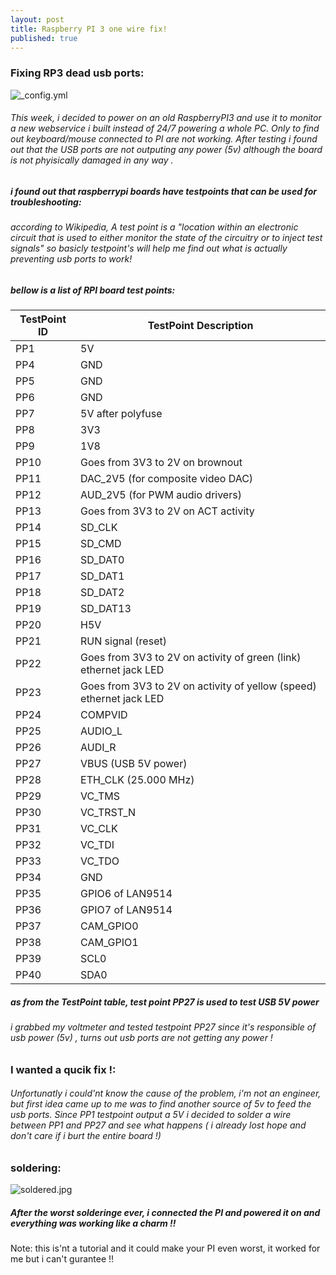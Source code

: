 ```yaml
---
layout: post
title: Raspberry PI 3 one wire fix!
published: true
---
```


### Fixing RP3 dead usb ports:
![_config.yml](https://pbs.twimg.com/media/DApSHfzXgAQ65M6.jpg:large)
###### This week, i decided to power on an old RaspberryPI3 and use it to monitor a new webservice i built instead of 24/7 powering a whole PC. Only to find out keyboard/mouse connected to PI are not working. After testing i found out that the USB ports are not outputing any power (5v) although the board is not phyisically damaged in any way .


##### i found out that raspberrypi boards have testpoints that can be used for troubleshooting:
###### according to Wikipedia, A test point is a "location within an electronic circuit that is used to either monitor the state of the circuitry or to inject test signals"  so basicly testpoint's will help me find out what is actually preventing usb ports to work!

##### bellow is a list of RPI board test points:
| TestPoint ID | TestPoint Description |
|--------------|---------------------------------------------------------------------|
| PP1  | 5V  |
| PP4  | GND |
| PP5  | GND |
| PP6  | GND |
| PP7  | 5V after polyfuse |
| PP8 | 3V3 |
| PP9 | 1V8 |
| PP10  | Goes from 3V3 to 2V on brownout |
| PP11  | DAC_2V5 (for composite video DAC) |
| PP12  | AUD_2V5 (for PWM audio drivers) |
| PP13  | Goes from 3V3 to 2V on ACT activity |
| PP14  | SD_CLK |
| PP15  | SD_CMD |
| PP16  | SD_DAT0 |
| PP17  | SD_DAT1 |
| PP18 | SD_DAT2 |
| PP19  | SD_DAT13 |
| PP20  | H5V |
| PP21  | RUN signal (reset) |
| PP22 | Goes from 3V3 to 2V on activity of green (link) ethernet jack LED |
| PP23 | Goes from 3V3 to 2V on activity of yellow (speed) ethernet jack LED |
| PP24 | COMPVID |
| PP25 | AUDIO_L |
| PP26 | AUDI_R |
| PP27 | VBUS (USB 5V power) |
| PP28 | ETH_CLK (25.000 MHz) |
| PP29 | VC_TMS |
| PP30 | VC_TRST_N |
| PP31 | VC_CLK |
| PP32 | VC_TDI |
| PP33 | VC_TDO |
| PP34 | GND |
| PP35 | GPIO6 of LAN9514 |
| PP36 | GPIO7 of LAN9514 |
| PP37 | CAM_GPIO0 |
| PP38 | CAM_GPIO1 |
| PP39 | SCL0 |
| PP40 | SDA0 |

##### as from the TestPoint table, test point PP27 is used to test USB 5V power 
######  i grabbed my voltmeter and tested testpoint PP27 since it's responsible of usb power (5v) , turns out usb ports are not getting any power !

### I wanted a qucik fix !:
######  Unfortunatly i could'nt know the cause of the problem, i'm not an engineer, but first idea came up to me was to find another source of 5v to feed the usb ports. Since PP1 testpoint output a 5V i decided to solder a wire between PP1 and PP27 and see what happens ( i already lost hope and don't care if i burt the entire board !)
### soldering:
![soldered.jpg](https://i.imgur.com/wh01rRC.jpg)


##### After the worst solderinge ever, i connected the PI and powered it on and everything was working like a charm !! 


Note: this is'nt a tutorial and it could make your PI even worst, it worked for me but i can't gurantee !!
